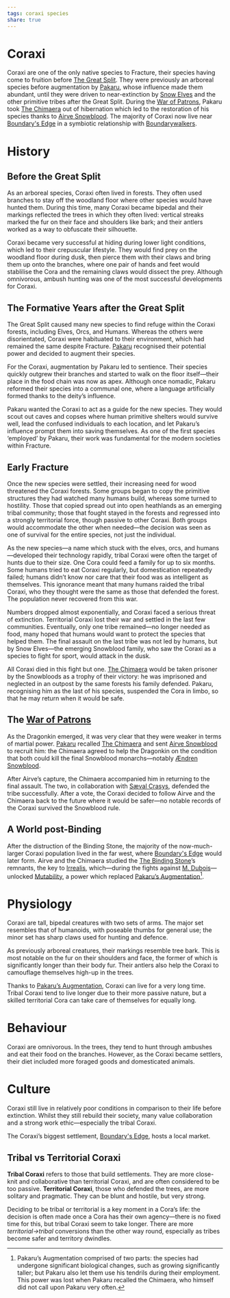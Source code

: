 ```yaml
---
tags: coraxi species
share: true
---
```

# Coraxi
Coraxi are one of the only native species to Fracture, their species having come to fruition before [The Great Split](The%20Great%20Split.md). They were previously an arboreal species before augmentation by [Pakaru](Pakaru), whose influence  made them abundant, until they were driven to near-extinction by [Snow Elves](Snow%20Elf.md) and the other primitive tribes after the Great Split. During the [War of Patrons](War%20of%20Patrons.md), Pakaru took [The Chimaera](The%20Chimaera) out of hibernation which led to the restoration of his species thanks to [Airve Snowblood](../1%20Characters/1.1%20Deities/Revai,%20Fracture's%20Ward.md). The majority of Coraxi now live near [Boundary's Edge](Boundary's%20Edge) in a symbiotic relationship with [Boundarywalkers](Boundarywalker).

# History
## Before the Great Split
As an arboreal species, Coraxi often lived in forests. They often used branches to stay off the woodland floor where other species would have hunted them. During this time, many Coraxi became bipedal and their markings reflected the trees in which they often lived: vertical streaks marked the fur on their face and shoulders like bark; and their antlers worked as a way to obfuscate their silhouette. 

Coraxi became very successful at hiding during lower light conditions, which led to their crepuscular lifestyle. They would find prey on the woodland floor during dusk, then pierce them with their claws and bring them up onto the branches, where one pair of hands and feet would stablilise the Cora and the remaining claws would dissect the prey. Although omnivorous, ambush hunting was one of the most successful developments for Coraxi. 

## The Formative Years after the Great Split

The Great Split caused many new species to find refuge within the Coraxi forests, including Elves, Orcs, and Humans. Whereas the others were disorientated, Coraxi were habituated to their environment, which had remained the same despite Fracture. [Pakaru](Pakaru) recognised their potential power and decided to augment their species.

For the Coraxi, augmentation by Pakaru led to sentience. Their species quickly outgrew their branches and started to walk on the floor itself—their place in the food chain was now as apex. Although once nomadic, Pakaru reformed their species into a communal one, where a language artificially formed thanks to the deity’s influence. 

Pakaru wanted the Coraxi to act as a guide for the new species. They would scout out caves and copses where human primitive shelters would survive well, lead the confused individuals to each location, and let Pakaru’s influence prompt them into saving themselves. As one of the first species ‘employed’ by Pakaru, their work was fundamental for the modern societies within Fracture.

## Early Fracture

Once the new species were settled, their increasing need for wood threatened the Coraxi forests. Some groups began to copy the primitive structures they had watched many humans build, whereas some turned to hostility. Those that copied spread out into open heathlands as an emerging tribal community; those that fought stayed in the forests and regressed into a strongly territorial force, though passive to other Coraxi. Both groups would accommodate the other when needed—the decision was seen as one of survival for the entire species, not just the individual. 

As the new species—a name which stuck with the elves, orcs, and  humans—developed their technology rapidly, tribal Coraxi were often the target of hunts due to their size. One Cora could feed a family for up to six months. Some humans tried to eat Coraxi regularly, but domestication repeatedly failed; humans didn’t know nor care that their food was as intelligent as themselves. This ignorance meant that many humans raided the tribal Coraxi, who they thought were the same as those that defended the forest. The population never recovered from this war.

Numbers dropped almost exponentially, and Coraxi faced a serious threat of extinction. Territorial Coraxi lost their war and settled in the last few communities. Eventually, only one tribe remained—no longer needed as food, many hoped that humans would want to protect the species that helped them. The final assault on the last tribe was not led by humans, but by Snow Elves—the emerging Snowblood family, who saw the Coraxi as a species to fight for sport, would attack in the dusk. 

All Coraxi died in this fight but one. [The Chimaera](The%20Chimaera) would be taken prisoner by the Snowbloods as a trophy of their victory: he was imprisoned and neglected in an outpost by the same forests his family defended. Pakaru, recognising him as the last of his species, suspended the Cora in limbo, so that he may return when it would be safe.

## The [War of Patrons](War%20of%20Patrons.md)
As the Dragonkin emerged, it was very clear that they were weaker in terms of martial power. [Pakaru](Pakaru) recalled [The Chimaera](The%20Chimaera) and sent [Airve Snowblood](../1%20Characters/1.1%20Deities/Revai,%20Fracture's%20Ward.md) to recruit him: the Chimaera agreed to help the Dragonkin on the condition that both could kill the final Snowblood monarchs—notably [Ændren Snowblood](%C3%86ndren%20Snowblood.md). 

After Airve’s capture, the Chimaera accompanied him in returning to the final assault. The two, in collaboration with [Sæval Crasys](S%C3%A6val%20Crasys.md), defended the tribe successfully. After a vote, the Coraxi decided to follow Airve and the Chimaera back to the future where it would be safer—no notable records of the Coraxi survived the Snowblood rule. 

## A World post-Binding

After the distruction of the Binding Stone, the majority of the now-much-larger Coraxi population lived in the far west, where [Boundary's Edge](Boundary's%20Edge) would later form. Airve and the Chimaera studied the [The Binding Stone](The%20Binding%20Stone)’s remnants, the key to [Irrealis](Irrealis.md), which—during the fights against [M. Dubois](M.%20Dubois.md)—unlocked [Mutability](Mutability), a power which replaced [Pakaru’s Augmentation](Pakaru%E2%80%99s%20Augmentation.md)[^1].

[^1]: Pakaru’s Augmentation comprised of two parts: the species had undergone significant biological changes, such as growing significantly taller; but Pakaru also let them use his tendrils during their employment. This power was lost when Pakaru recalled the Chimaera, who himself did not call upon Pakaru very often.

# Physiology

Coraxi are tall, bipedal creatures with two sets of arms. The major set resembles that of humanoids, with poseable thumbs for general use; the minor set has sharp claws used for hunting and defence. 

As previously arboreal creatures, their markings resemble tree bark. This is most notable on the fur on their shoulders and face, the former of which is significantly longer than their body fur. Their antlers also help the Coraxi to camouflage themselves high-up in the trees. 

Thanks to [Pakaru’s Augmentation](Pakaru%E2%80%99s%20Augmentation.md), Coraxi can live for a very long time. Tribal Coraxi tend to live longer due to their more passive nature, but a skilled territorial Cora can take care of themselves for equally long.

# Behaviour
Coraxi are omnivorous. In the trees, they tend to hunt through ambushes and eat their food on the branches. However, as the Coraxi became settlers, their diet included more foraged goods and domesticated animals.

# Culture

Coraxi still live in relatively poor conditions in comparison to their life before extinction. Whilst they still rebuild their society, many value collaboration and a strong work ethic—especially the tribal Coraxi.

The Coraxi’s biggest settlement, [Boundary's Edge](Boundary's%20Edge), hosts a local market.

## Tribal vs Territorial Coraxi
**Tribal Coraxi** refers to those that build settlements. They are more close-knit and collaborative than territorial Coraxi, and are often considered to be too passive. **Territorial Coraxi**, those who defended the trees, are more solitary and pragmatic. They can be blunt and hostile, but very strong. 

Deciding to be tribal or territorial is a key moment in a Cora’s life: the decision is often made once a Cora has their own agency—there is no fixed time for this, but tribal Coraxi seem to take longer. There are more *territorial→tribal* conversions than the other way round, especially as tribes become safer and territory dwindles.